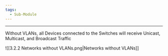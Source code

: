 ```yaml
---
tags:
  - Sub-Module
---
```


---
Without VLANs, all Devices connected to the Switches will receive Unicast, Multicast, and Broadcast Traffic

![[3.2.2 Networks without VLANs.png|Networks without VLANs]]